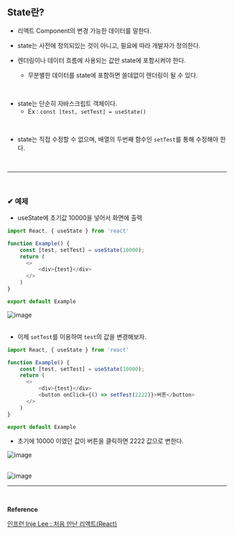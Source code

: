 ## State란?
- 리액트 Component의 변경 가능한 데이터를 말한다.

- state는 사전에 정의되있는 것이 아니고, 필요에 따라 개발자가 정의한다.

- 렌더링이나 데이터 흐름에 사용되는 값만 state에 포함시켜야 한다.
  - 무분별한 데이터를 state에 포함하면 쓸데없이 렌더링이 될 수 있다.
<br>

- state는 단순히 자바스크립트 객체이다.
  - Ex : `const [test, setTest] = useState()`
<br>

- state는 직접 수정할 수 없으며, 배열의 두번째 함수인 `setTest`를 통해 수정해야 한다.
<br>
<hr>
<br>

### ✔ 예제
- useState에 초기값 10000을 넣어서 화면에 출력

```javascript
import React, { useState } from 'react'

function Example() {
    const [test, setTest] = useState(10000);  
    return (
      <>
          <div>{test}</div>
      </>
    )
}

export default Example
```

![image](https://github.com/BJSNuruhee/levelup/assets/121341413/61bddc23-564f-43a8-8d84-98c703dd7aac)
<br>
<br>

- 이제 `setTest`를 이용하여 `test`의 값을 변경해보자.

```javascript
import React, { useState } from 'react'

function Example() {
    const [test, setTest] = useState(10000);  
    return (
      <>
          <div>{test}</div>
          <button onClick={() => setTest(2222)}>버튼</button>
      </>
    )
}

export default Example
```

- 초기에 10000 이였던 값이 버튼을 클릭하면 2222 값으로 변한다.

![image](https://github.com/BJSNuruhee/levelup/assets/121341413/aea7d6fe-6e12-49d0-b9ca-2a5404ae2223)
<br>
<br>

![image](https://github.com/BJSNuruhee/levelup/assets/121341413/1ca5a1fa-b581-4b42-8456-040513a4c646)
<br>
<hr>
<br>

**Reference**<br>

[인프런 Inje Lee : 처음 만난 리액트(React)](https://www.inflearn.com/course/%EC%B2%98%EC%9D%8C-%EB%A7%8C%EB%82%9C-%EB%A6%AC%EC%95%A1%ED%8A%B8/dashboard)
